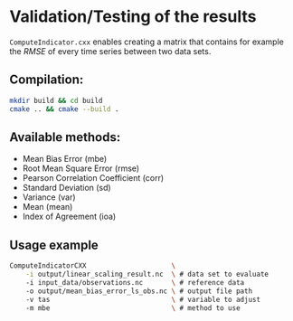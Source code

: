 # Validation/Testing of the results

`ComputeIndicator.cxx` enables creating a matrix that contains for example the $RMSE$ of every time series between two data sets.

## Compilation:

```bash
mkdir build && cd build
cmake .. && cmake --build .
```

## Available methods:

- Mean Bias Error (mbe)
- Root Mean Square Error (rmse)
- Pearson Correlation Coefficient (corr)
- Standard Deviation (sd)
- Variance (var)
- Mean (mean)
- Index of Agreement (ioa)

## Usage example

```bash
ComputeIndicatorCXX                     \
    -i output/linear_scaling_result.nc  \ # data set to evaluate
    -i input_data/observations.nc       \ # reference data
    -o output/mean_bias_error_ls_obs.nc \ # output file path
    -v tas                              \ # variable to adjust
    -m mbe                              \ # method to use
```
